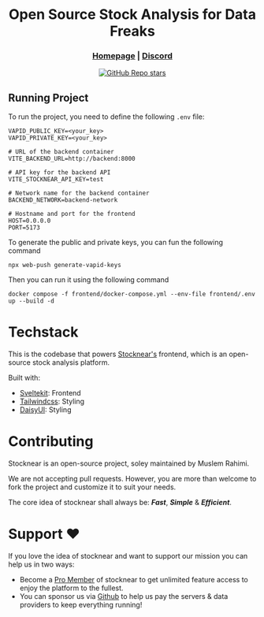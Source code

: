 <div align="center">

# **Open Source Stock Analysis for Data Freaks**

<h3>

[Homepage](https://stocknear.com/) | [Discord](https://discord.com/invite/hCwZMMZ2MT)

</h3>

[![GitHub Repo stars](https://img.shields.io/github/stars/stocknear/frontend)](https://github.com/stocknear/frontend/stargazers)

</div>

## Running Project

To run the project, you need to define the following `.env` file:
```shell
VAPID_PUBLIC_KEY=<your_key>
VAPID_PRIVATE_KEY=<your_key>

# URL of the backend container
VITE_BACKEND_URL=http://backend:8000

# API key for the backend API
VITE_STOCKNEAR_API_KEY=test

# Network name for the backend container
BACKEND_NETWORK=backend-network

# Hostname and port for the frontend
HOST=0.0.0.0
PORT=5173
```

To generate the public and private keys, you can fun the following command
```shell
npx web-push generate-vapid-keys
```

Then you can run it using the following command
```shell
docker compose -f frontend/docker-compose.yml --env-file frontend/.env up --build -d
```

# Techstack

This is the codebase that powers [Stocknear's](https://stocknear.com/) frontend, which is an open-source stock analysis platform.

Built with:

- [Sveltekit](https://kit.svelte.dev/): Frontend
- [Tailwindcss](https://tailwindcss.com/): Styling
- [DaisyUI](https://daisyui.com/): Styling


# Contributing

Stocknear is an open-source project, soley maintained by Muslem Rahimi.

We are not accepting pull requests. However, you are more than welcome to fork the project and customize it to suit your needs.

The core idea of stocknear shall always be: **_Fast_**, **_Simple_** & **_Efficient_**.


# Support ❤️

If you love the idea of stocknear and want to support our mission you can help us in two ways:

- Become a [Pro Member](https://stocknear.com/pricing) of stocknear to get unlimited feature access to enjoy the platform to the fullest.
- You can sponsor us via [Github](https://github.com/sponsors/stocknear) to help us pay the servers & data providers to keep everything running!
